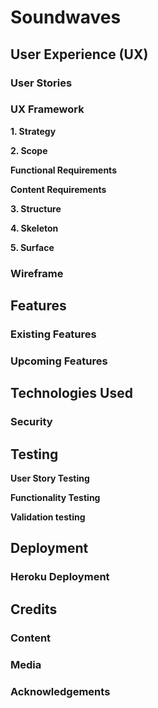 # Soundwaves

## User Experience (UX)

### User Stories

### UX Framework

**1. Strategy**

**2. Scope**

**Functional Requirements**

**Content Requirements**

**3. Structure**

**4. Skeleton**

**5. Surface**

### Wireframe

## Features

### Existing Features

### Upcoming Features

## Technologies Used

### Security

## Testing

**User Story Testing**

**Functionality Testing**

**Validation testing**

## Deployment

### Heroku Deployment

## Credits

### Content

### Media

### Acknowledgements
